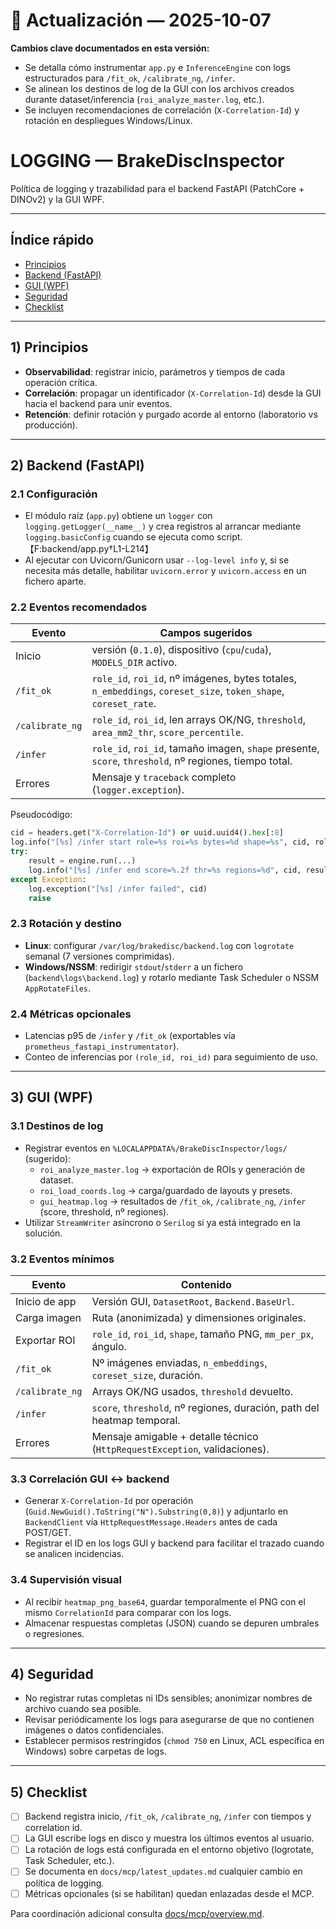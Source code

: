 # 📌 Actualización — 2025-10-07

**Cambios clave documentados en esta versión:**
- Se detalla cómo instrumentar `app.py` e `InferenceEngine` con logs estructurados para `/fit_ok`, `/calibrate_ng`, `/infer`.
- Se alinean los destinos de log de la GUI con los archivos creados durante dataset/inferencia (`roi_analyze_master.log`, etc.).
- Se incluyen recomendaciones de correlación (`X-Correlation-Id`) y rotación en despliegues Windows/Linux.

# LOGGING — BrakeDiscInspector

Política de logging y trazabilidad para el backend FastAPI (PatchCore + DINOv2) y la GUI WPF.

---

## Índice rápido

- [Principios](#1-principios)
- [Backend (FastAPI)](#2-backend-fastapi)
- [GUI (WPF)](#3-gui-wpf)
- [Seguridad](#4-seguridad)
- [Checklist](#5-checklist)

---

## 1) Principios

- **Observabilidad**: registrar inicio, parámetros y tiempos de cada operación crítica.
- **Correlación**: propagar un identificador (`X-Correlation-Id`) desde la GUI hacia el backend para unir eventos.
- **Retención**: definir rotación y purgado acorde al entorno (laboratorio vs producción).

---

## 2) Backend (FastAPI)

### 2.1 Configuración
- El módulo raíz (`app.py`) obtiene un `logger` con `logging.getLogger(__name__)` y crea registros al arrancar mediante `logging.basicConfig` cuando se ejecuta como script.【F:backend/app.py†L1-L214】
- Al ejecutar con Uvicorn/Gunicorn usar `--log-level info` y, si se necesita más detalle, habilitar `uvicorn.error` y `uvicorn.access` en un fichero aparte.

### 2.2 Eventos recomendados

| Evento | Campos sugeridos |
|--------|------------------|
| Inicio | versión (`0.1.0`), dispositivo (`cpu`/`cuda`), `MODELS_DIR` activo. |
| `/fit_ok` | `role_id`, `roi_id`, nº imágenes, bytes totales, `n_embeddings`, `coreset_size`, `token_shape`, `coreset_rate`. |
| `/calibrate_ng` | `role_id`, `roi_id`, len arrays OK/NG, `threshold`, `area_mm2_thr`, `score_percentile`. |
| `/infer` | `role_id`, `roi_id`, tamaño imagen, `shape` presente, `score`, `threshold`, nº regiones, tiempo total. |
| Errores | Mensaje y `traceback` completo (`logger.exception`). |

Pseudocódigo:
```python
cid = headers.get("X-Correlation-Id") or uuid.uuid4().hex[:8]
log.info("[%s] /infer start role=%s roi=%s bytes=%d shape=%s", cid, role_id, roi_id, len(raw), bool(shape))
try:
    result = engine.run(...)
    log.info("[%s] /infer end score=%.2f thr=%s regions=%d", cid, result["score"], result.get("threshold"), len(result["regions"]))
except Exception:
    log.exception("[%s] /infer failed", cid)
    raise
```

### 2.3 Rotación y destino
- **Linux**: configurar `/var/log/brakedisc/backend.log` con `logrotate` semanal (7 versiones comprimidas).
- **Windows/NSSM**: redirigir `stdout`/`stderr` a un fichero (`backend\logs\backend.log`) y rotarlo mediante Task Scheduler o NSSM `AppRotateFiles`.

### 2.4 Métricas opcionales
- Latencias p95 de `/infer` y `/fit_ok` (exportables vía `prometheus_fastapi_instrumentator`).
- Conteo de inferencias por `(role_id, roi_id)` para seguimiento de uso.

---

## 3) GUI (WPF)

### 3.1 Destinos de log
- Registrar eventos en `%LOCALAPPDATA%/BrakeDiscInspector/logs/` (sugerido):
  - `roi_analyze_master.log` → exportación de ROIs y generación de dataset.
  - `roi_load_coords.log` → carga/guardado de layouts y presets.
  - `gui_heatmap.log` → resultados de `/fit_ok`, `/calibrate_ng`, `/infer` (score, threshold, nº regiones).
- Utilizar `StreamWriter` asíncrono o `Serilog` si ya está integrado en la solución.

### 3.2 Eventos mínimos

| Evento | Contenido |
|--------|-----------|
| Inicio de app | Versión GUI, `DatasetRoot`, `Backend.BaseUrl`. |
| Carga imagen | Ruta (anonimizada) y dimensiones originales. |
| Exportar ROI | `role_id`, `roi_id`, `shape`, tamaño PNG, `mm_per_px`, ángulo. |
| `/fit_ok` | Nº imágenes enviadas, `n_embeddings`, `coreset_size`, duración. |
| `/calibrate_ng` | Arrays OK/NG usados, `threshold` devuelto. |
| `/infer` | `score`, `threshold`, nº regiones, duración, path del heatmap temporal. |
| Errores | Mensaje amigable + detalle técnico (`HttpRequestException`, validaciones). |

### 3.3 Correlación GUI ↔ backend
- Generar `X-Correlation-Id` por operación (`Guid.NewGuid().ToString("N").Substring(0,8)`) y adjuntarlo en `BackendClient` vía `HttpRequestMessage.Headers` antes de cada POST/GET.
- Registrar el ID en los logs GUI y backend para facilitar el trazado cuando se analicen incidencias.

### 3.4 Supervisión visual
- Al recibir `heatmap_png_base64`, guardar temporalmente el PNG con el mismo `CorrelationId` para comparar con los logs.
- Almacenar respuestas completas (JSON) cuando se depuren umbrales o regresiones.

---

## 4) Seguridad

- No registrar rutas completas ni IDs sensibles; anonimizar nombres de archivo cuando sea posible.
- Revisar periódicamente los logs para asegurarse de que no contienen imágenes o datos confidenciales.
- Establecer permisos restringidos (`chmod 750` en Linux, ACL específica en Windows) sobre carpetas de logs.

---

## 5) Checklist

- [ ] Backend registra inicio, `/fit_ok`, `/calibrate_ng`, `/infer` con tiempos y correlation id.
- [ ] La GUI escribe logs en disco y muestra los últimos eventos al usuario.
- [ ] La rotación de logs está configurada en el entorno objetivo (logrotate, Task Scheduler, etc.).
- [ ] Se documenta en `docs/mcp/latest_updates.md` cualquier cambio en política de logging.
- [ ] Métricas opcionales (si se habilitan) quedan enlazadas desde el MCP.

Para coordinación adicional consulta [docs/mcp/overview.md](docs/mcp/overview.md).
